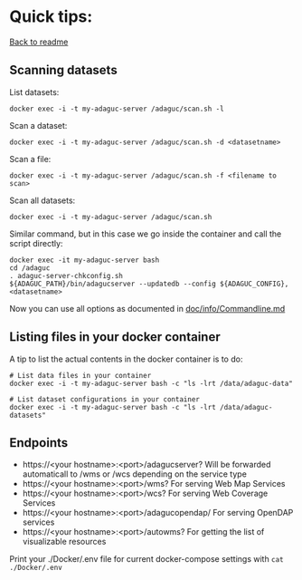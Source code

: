 # Quick tips:

[Back to readme](../../Readme.md)

## Scanning datasets

List datasets: 
```
docker exec -i -t my-adaguc-server /adaguc/scan.sh -l
```

Scan a dataset:
```
docker exec -i -t my-adaguc-server /adaguc/scan.sh -d <datasetname>
```

Scan a file:
```
docker exec -i -t my-adaguc-server /adaguc/scan.sh -f <filename to scan>
```

Scan all datasets: 
```
docker exec -i -t my-adaguc-server /adaguc/scan.sh
```

Similar command, but in this case we go inside the container and call the script directly:

```
docker exec -it my-adaguc-server bash
cd /adaguc
. adaguc-server-chkconfig.sh
${ADAGUC_PATH}/bin/adagucserver --updatedb --config ${ADAGUC_CONFIG},<datasetname>
```


Now you can use all options as documented in [doc/info/Commandline.md](../../doc/info/Commandline.md)

## Listing files in your docker container

A tip to list the actual contents in the docker container is to do:



```
# List data files in your container
docker exec -i -t my-adaguc-server bash -c "ls -lrt /data/adaguc-data"
```

```
# List dataset configurations in your container
docker exec -i -t my-adaguc-server bash -c "ls -lrt /data/adaguc-datasets"
```


## Endpoints

* https://&lt;your hostname&gt;:&lt;port&gt;/adagucserver? Will be forwarded automaticall to /wms or /wcs depending on the service type
* https://&lt;your hostname&gt;:&lt;port&gt;/wms? For serving Web Map Services
* https://&lt;your hostname&gt;:&lt;port&gt;/wcs? For serving Web Coverage Services
* https://&lt;your hostname&gt;:&lt;port&gt;/adagucopendap/ For serving OpenDAP services
* https://&lt;your hostname&gt;:&lt;port&gt;/autowms? For getting the list of visualizable resources

Print your ./Docker/.env file for current docker-compose settings with `cat ./Docker/.env`

